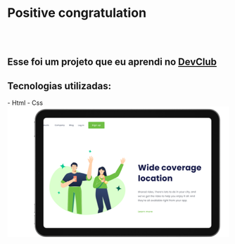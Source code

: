 <h1>Positive congratulation</h1>
<br>
<br>
<h2>Esse foi um projeto que eu aprendi no <a href="https://rodolfomori.com.br/devclub">DevClub</a></h2>

<h2>Tecnologias utilizadas:</h2>
  - Html
  - Css

<img src="https://github.com/PaduaFernandes/Positive-congratulation/blob/master/img/Design%20positive.png?raw=true"/>
